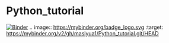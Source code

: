# Python_tutorial
[![Binder](https://mybinder.org/badge_logo.svg)](https://mybinder.org/v2/gh/masiyua1/Python_tutorial.git/HEAD)
.. image:: https://mybinder.org/badge_logo.svg
 :target: https://mybinder.org/v2/gh/masiyua1/Python_tutorial.git/HEAD
